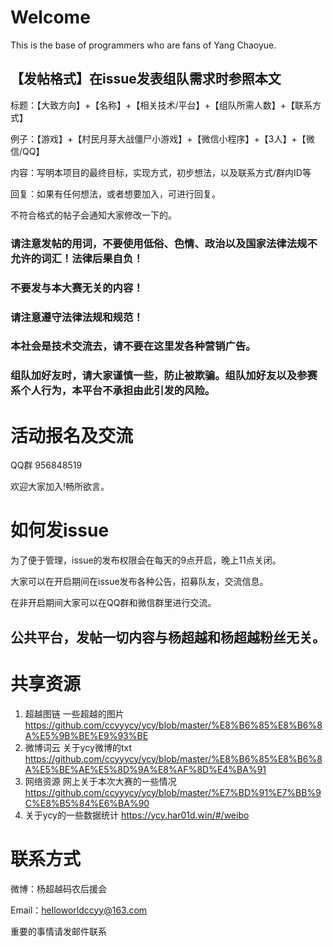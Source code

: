 # Welcome

This is the base of programmers who are fans of Yang Chaoyue.

## 【发帖格式】在issue发表组队需求时参照本文

标题：【大致方向】+【名称】+【相关技术/平台】+【组队所需人数】+【联系方式】

例子：【游戏】+【村民月芽大战僵尸小游戏】+【微信小程序】+【3人】+【微信/QQ】

内容：写明本项目的最终目标，实现方式，初步想法，以及联系方式/群内ID等

回复：如果有任何想法，或者想要加入，可进行回复。

不符合格式的帖子会通知大家修改一下的。

### 请注意发帖的用词，不要使用低俗、色情、政治以及国家法律法规不允许的词汇！法律后果自负！

### 不要发与本大赛无关的内容！

### 请注意遵守法律法规和规范！

### 本社会是技术交流去，请不要在这里发各种营销广告。

### 组队加好友时，请大家谨慎一些，防止被欺骗。组队加好友以及参赛系个人行为，本平台不承担由此引发的风险。

# 活动报名及交流

QQ群  956848519

欢迎大家加入!畅所欲言。

# 如何发issue

为了便于管理，issue的发布权限会在每天的9点开启，晚上11点关闭。

大家可以在开启期间在issue发布各种公告，招募队友，交流信息。

在非开启期间大家可以在QQ群和微信群里进行交流。

## 公共平台，发帖一切内容与杨超越和杨超越粉丝无关。

# 共享资源

1. 超越图链 一些超越的图片    https://github.com/ccyyycy/ycy/blob/master/%E8%B6%85%E8%B6%8A%E5%9B%BE%E9%93%BE
1. 微博词云  关于ycy微博的txt  https://github.com/ccyyycy/ycy/blob/master/%E8%B6%85%E8%B6%8A%E5%BE%AE%E5%8D%9A%E8%AF%8D%E4%BA%91
1. 网络资源   网上关于本次大赛的一些情况  https://github.com/ccyyycy/ycy/blob/master/%E7%BD%91%E7%BB%9C%E8%B5%84%E6%BA%90
1. 关于ycy的一些数据统计 https://ycy.har01d.win/#/weibo

# 联系方式

微博：杨超越码农后援会

Email：helloworldccyy@163.com

重要的事情请发邮件联系
